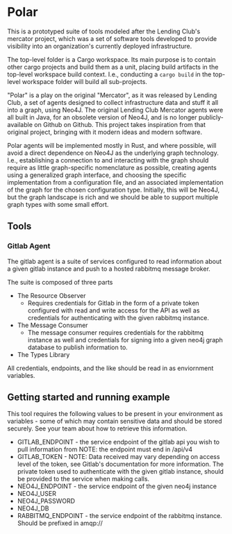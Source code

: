 # Polar
This is a prototyped suite of tools modeled after the Lending Club's mercator
project, which was a set of software tools developed to provide visibility into
an organization's currently deployed infrastructure. 

The top-level folder is a Cargo workspace. Its main purpose is to contain other
cargo projects and build them as a unit, placing build artifacts in the
top-level workspace build context. I.e., conducting a `cargo build` in the
top-level workspace folder will build all sub-projects.

"Polar" is a play on the original "Mercator", as it was released by Lending
Club, a set of agents designed to collect infrastructure data and stuff it all
into a graph, using Neo4J. The original Lending Club Mercator agents were all
built in Java, for an obsolete version of Neo4J, and is no longer
publicly-available on Github on Github. This project takes inspiration from
that original project, bringing with it modern ideas and modern software.

Polar agents will be implemented mostly in Rust, and where possible, will avoid
a direct dependence on Neo4J as the underlying graph technology. I.e.,
establishing a connection to and interacting with the graph should require as
little graph-specific nomenclature as possible, creating agents using a
generalized graph interface, and choosing the specific implementation from a
configuration file, and an associated implementation of the graph for the
chosen configuration type. Initially, this will be Neo4J, but the graph
landscape is rich and we should be able to support multiple graph types with
some small effort.

## Tools

### Gitlab Agent

The gitlab agent is a suite of services configured to read information about a
given gitlab instance and push to a hosted rabbitmq message broker. 

The suite is composed of three parts
* The Resource Observer
    * Requires credentials for Gitlab in the form of a private token configured
      with read and write access for the API as well as credentials for
      authenticating with the given rabbitmq instance.
* The Message Consumer
    * The message consumer requires credentials for the rabbitmq instance as
      well and credentials for signing into a given neo4j graph database to
      publish information to.
* The Types Library

All credentials, endpoints, and the like should be read in as enviornment variables. 


## Getting started and running example
This tool requires the following values to be present in your environment as
variables - some of which may contain sensitive data and should be stored
securely. See your team about how to retrieve this information.

* GITLAB_ENDPOINT - the service endpoint of the gitlab api you wish to pull information from NOTE: the endpoint must end in /api/v4
* GITLAB_TOKEN - NOTE: Data received may vary depending on access level of the
  token, see Gitlab's documentation for more information. The private token
  used to authenticate with the given gitlab instance, should be provided to
  the service when making calls. 
* NEO4J_ENDPOINT - the service endpoint of the given neo4j instance
* NEO4J_USER
* NEO4J_PASSWORD
* NEO4J_DB
* RABBITMQ_ENDPOINT - the service endpoint of the rabbitmq instance. Should be prefixed in amqp://
